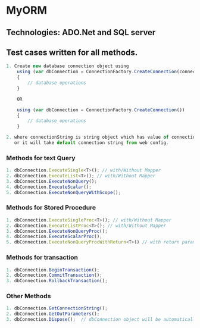 # MyORM

## Technologies: ADO.Net and SQL server
## Test cases written for all methods.

````javascript
1. Create new database connection object using 
    using (var dbConnection = ConnectionFactory.CreateConnection(connectionString))
    {
        // database operations
    }

    OR

    using (var dbConnection = ConnectionFactory.CreateConnection())
    {
        // database operations
    }

2. where connectionString is string object which has value of connection string for database,
   or it will take default connection string from web config.
````

### Methods for text Query
````javascript
1. dbConnection.ExecuteSingle<T>(); // with/Without Mapper
2. dbConnection.ExecuteList<T>(); // with/Without Mapper
3. dbConnection.ExecuteNonQuery();
4. dbConnection.ExecuteScalar();
5. dbConnection.ExecuteNonQueryWithScope();
````

### Methods for Stored Procedure
````javascript
1. dbConnection.ExecuteSingleProc<T>(); // with/Without Mapper
2. dbConnection.ExecuteListProc<T>(); // with/Without Mapper
3. dbConnection.ExecuteNonQueryProc();
4. dbConnection.ExecuteScalarProc();
5. dbConnection.ExecuteNonQueryProcWithReturn<T>() // with return parameter
````

### Methods for transaction
````javascript
1. dbConnection.BeginTransaction();
2. dbConnection.CommitTransaction();
3. dbConnection.RollbackTransaction();
````

### Other Methods
````javascript
1. dbConnection.GetConnectionString();
2. dbConnection.GetOutParameters();
3. dbConnection.Dispose();  // dbConnection object will be automatically disposed as it inherits IDisposable.
````
